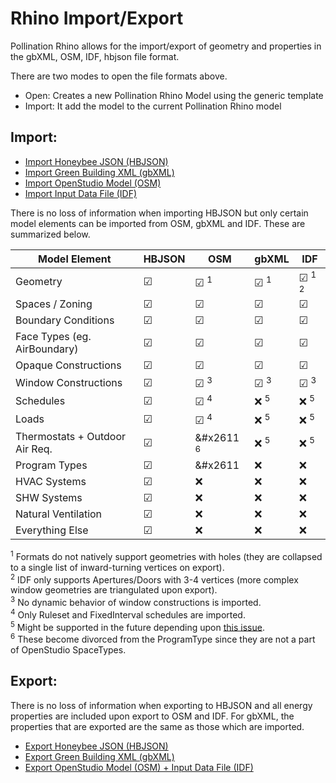 # Rhino Import/Export

Pollination Rhino allows for the import/export of geometry and properties in the gbXML, OSM, IDF, hbjson file format.

There are two modes to open the file formats above.

* Open: Creates a new Pollination Rhino Model using the generic template
* Import: It add the model to the current Pollination Rhino model

## Import:

* [Import Honeybee JSON \(HBJSON\)](import/hbjson.md)
* [Import Green Building XML \(gbXML\)](import/gbxml.md)
* [Import OpenStudio Model \(OSM\)](import/osm.md)
* [Import Input Data File \(IDF\)](import/idf.md)

There is no loss of information when importing HBJSON but only certain model elements
can be imported from OSM, gbXML and IDF. These are summarized below.

| Model Element                  | HBJSON     | OSM                    | gbXML                  | IDF                      |
| ------------------------------ | ---------- | ---------------------- | ---------------------- | ------------------------ |
| Geometry                       |  &#x2611;  |  &#x2611; <sup>1</sup> |  &#x2611; <sup>1</sup> |  &#x2611; <sup>1 2</sup> |
| Spaces / Zoning                |  &#x2611;  |  &#x2611;              |  &#x2611;              |  &#x2611;                |
| Boundary Conditions            |  &#x2611;  |  &#x2611;              |  &#x2611;              |  &#x2611;                |
| Face Types (eg. AirBoundary)   |  &#x2611;  |  &#x2611;              |  &#x2611;              |  &#x2611;                |
| Opaque Constructions           |  &#x2611;  |  &#x2611;              |  &#x2611;              |  &#x2611;                |
| Window Constructions           |  &#x2611;  |  &#x2611; <sup>3</sup> |  &#x2611; <sup>3</sup> |  &#x2611; <sup>3</sup>   |
| Schedules                      |  &#x2611;  |  &#x2611; <sup>4</sup> |  :x: <sup>5</sup>      |  :x: <sup>5</sup>        |
| Loads                          |  &#x2611;  |  &#x2611; <sup>4</sup> |  :x: <sup>5</sup>      |  :x: <sup>5</sup>        |
| Thermostats + Outdoor Air Req. |  &#x2611;  |  &#x2611 <sup>6</sup>  |  :x: <sup>5</sup>      |  :x: <sup>5</sup>        |
| Program Types                  |  &#x2611;  |  &#x2611               |  :x:                   |  :x:                     |
| HVAC Systems                   |  &#x2611;  |  :x:                   |  :x:                   |  :x:                     |
| SHW Systems                    |  &#x2611;  |  :x:                   |  :x:                   |  :x:                     |
| Natural Ventilation            |  &#x2611;  |  :x:                   |  :x:                   |  :x:                     |
| Everything Else                |  &#x2611;  |  :x:                   |  :x:                   |  :x:                     |

<sup>1</sup> Formats do not natively support geometries with holes (they are collapsed to a single list of inward-turning vertices on export).<br>
<sup>2</sup> IDF only supports Apertures/Doors with 3-4 vertices (more complex window geometries are triangulated upon export).<br>
<sup>3</sup> No dynamic behavior of window constructions is imported.<br>
<sup>4</sup> Only Ruleset and FixedInterval schedules are imported.<br>
<sup>5</sup> Might be supported in the future depending upon [this issue](https://github.com/NREL/OpenStudio/issues/4469).<br>
<sup>6</sup> These become divorced from the ProgramType since they are not a part of OpenStudio SpaceTypes.


## Export:

There is no loss of information when exporting to HBJSON and all energy properties are
included upon export to OSM and IDF. For gbXML, the properties that are exported
are the same as those which are imported.

* [Export Honeybee JSON \(HBJSON\)](export/hbjson.md)
* [Export Green Building XML \(gbXML\)](export/gbxml.md)
* [Export OpenStudio Model \(OSM\) + Input Data File \(IDF\)](export/osm.md)
